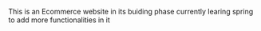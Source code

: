This is an Ecommerce website in its buiding phase currently learing spring to add more functionalities in it
